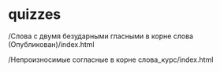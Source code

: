 # quizzes
/Слова с двумя безударными гласными в корне слова (Опубликован)/index.html

/Непроизносимые согласные в корне слова_курс/index.html
